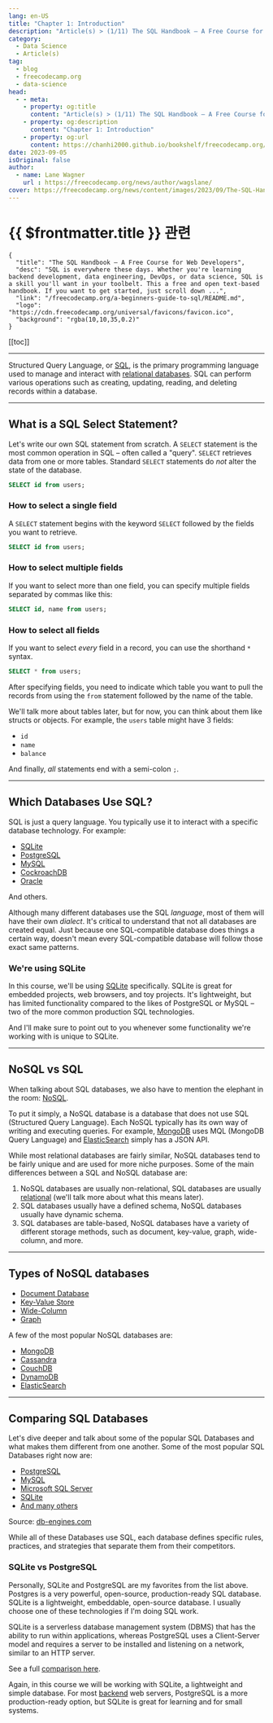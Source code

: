 ```yaml
---
lang: en-US
title: "Chapter 1: Introduction"
description: "Article(s) > (1/11) The SQL Handbook – A Free Course for Web Developers"
category:
  - Data Science
  - Article(s)
tag:
  - blog
  - freecodecamp.org
  - data-science
head:
  - - meta:
    - property: og:title
      content: "Article(s) > (1/11) The SQL Handbook – A Free Course for Web Developers"
    - property: og:description
      content: "Chapter 1: Introduction"
    - property: og:url
      content: https://chanhi2000.github.io/bookshelf/freecodecamp.org/a-beginners-guide-to-sql/chapter-1-introduction.html
date: 2023-09-05
isOriginal: false
author:
  - name: Lane Wagner
    url : https://freecodecamp.org/news/author/wagslane/
cover: https://freecodecamp.org/news/content/images/2023/09/The-SQL-Handbook-Cover.png
---
```


# {{ $frontmatter.title }} 관련

```component VPCard
{
  "title": "The SQL Handbook – A Free Course for Web Developers",
  "desc": "SQL is everywhere these days. Whether you're learning backend development, data engineering, DevOps, or data science, SQL is a skill you'll want in your toolbelt. This a free and open text-based handbook. If you want to get started, just scroll down ...",
  "link": "/freecodecamp.org/a-beginners-guide-to-sql/README.md",
  "logo": "https://cdn.freecodecamp.org/universal/favicons/favicon.ico",
  "background": "rgba(10,10,35,0.2)"
}
```

[[toc]]

---

<SiteInfo
  name="The SQL Handbook – A Free Course for Web Developers"
  desc="SQL is everywhere these days. Whether you're learning backend development, data engineering, DevOps, or data science, SQL is a skill you'll want in your toolbelt. This a free and open text-based handbook. If you want to get started, just scroll down ..."
  url="https://freecodecamp.org/news/a-beginners-guide-to-sql#heading-chapter-1-introduction"
  logo="https://cdn.freecodecamp.org/universal/favicons/favicon.ico"
  preview="https://freecodecamp.org/news/content/images/2023/09/The-SQL-Handbook-Cover.png"/>

Structured Query Language, or [SQL](https://freecodecamp.org/news/what-is-sql-database-definition-for-beginners/), is the primary programming language used to manage and interact with [relational databases](https://cloud.google.com/learn/what-is-a-relational-database). SQL can perform various operations such as creating, updating, reading, and deleting records within a database.

---

## What is a SQL Select Statement?

Let's write our own SQL statement from scratch. A `SELECT` statement is the most common operation in SQL – often called a "query". `SELECT` retrieves data from one or more tables. Standard `SELECT` statements do *not* alter the state of the database.

```sql
SELECT id from users;
```

### How to select a single field

A `SELECT` statement begins with the keyword `SELECT` followed by the fields you want to retrieve.

```sql
SELECT id from users;
```

### How to select multiple fields

If you want to select more than one field, you can specify multiple fields separated by commas like this:

```sql
SELECT id, name from users;
```

### How to select all fields

If you want to select *every* field in a record, you can use the shorthand `*` syntax.

```sql
SELECT * from users;
```

After specifying fields, you need to indicate which table you want to pull the records from using the `from` statement followed by the name of the table.

We'll talk more about tables later, but for now, you can think about them like structs or objects. For example, the `users` table might have 3 fields:

- `id`
- `name`
- `balance`

And finally, *all* statements end with a semi-colon `;`.

---

## Which Databases Use SQL?

SQL is just a query language. You typically use it to interact with a specific database technology. For example:

- [<FontIcon icon="iconfont icon-sqlite"/>SQLite](https://sqlite.org/index.html)
- [<FontIcon icon="iconfont icon-postgresql"/>PostgreSQL](https://postgresql.org/)
- [<FontIcon icon="iconfont icon-mysql"/>MySQL](https://mysql.com/)
- [<FontIcon icon="iconfont icon-cockroach-db"/>CockroachDB](https://cockroachlabs.com/)
- [<FontIcon icon="iconfont icon-oracle"/>Oracle](https://oracle.com/database/)

And others.

Although many different databases use the SQL *language*, most of them will have their own *dialect*. It's critical to understand that not all databases are created equal. Just because one SQL-compatible database does things a certain way, doesn't mean every SQL-compatible database will follow those exact same patterns.

### We're using SQLite

In this course, we'll be using [<FontIcon icon="iconfont icon-sqlite"/>SQLite](https://sqlite.org/index.html) specifically. SQLite is great for embedded projects, web browsers, and toy projects. It's lightweight, but has limited functionality compared to the likes of PostgreSQL or MySQL – two of the more common production SQL technologies.

And I'll make sure to point out to you whenever some functionality we're working with is unique to SQLite.

---

## NoSQL vs SQL

When talking about SQL databases, we also have to mention the elephant in the room: [<FontIcon icon="fa-brands fa-wikipedia-w"/>NoSQL](https://en.wikipedia.org/wiki/NoSQL).

To put it simply, a NoSQL database is a database that does not use SQL (Structured Query Language). Each NoSQL typically has its own way of writing and executing queries. For example, [<FontIcon icon="iconfont icon-mongodb"/>MongoDB](https://mongodb.com/) uses MQL (MongoDB Query Language) and [<FontIcon icon="iconfont icon-elasticsearch"/>ElasticSearch](https://elastic.co/) simply has a JSON API.

While most relational databases are fairly similar, NoSQL databases tend to be fairly unique and are used for more niche purposes. Some of the main differences between a SQL and NoSQL database are:

1. NoSQL databases are usually non-relational, SQL databases are usually [<FontIcon icon="iconfont icon-gcp"/>relational](https://cloud.google.com/learn/what-is-a-relational-database) (we'll talk more about what this means later).
2. SQL databases usually have a defined schema, NoSQL databases usually have dynamic schema.
3. SQL databases are table-based, NoSQL databases have a variety of different storage methods, such as document, key-value, graph, wide-column, and more.

---

## Types of NoSQL databases

- [<FontIcon icon="fa-brands fa-wikipedia-w"/>Document Database](https://en.wikipedia.org/wiki/Document-oriented_database)
- [<FontIcon icon="fa-brands fa-wikipedia-w"/>Key-Value Store](https://en.wikipedia.org/wiki/Key%E2%80%93value_database)
- [<FontIcon icon="fa-brands fa-wikipedia-w"/>Wide-Column](https://en.wikipedia.org/wiki/Wide-column_store)
- [<FontIcon icon="fa-brands fa-wikipedia-w"/>Graph](https://en.wikipedia.org/wiki/Graph_database)

A few of the most popular NoSQL databases are:

- [<FontIcon icon="fa-brands fa-wikipedia-w"/>MongoDB](https://en.wikipedia.org/wiki/MongoDB)
- [<FontIcon icon="fa-brands fa-wikipedia-w"/>Cassandra](https://en.wikipedia.org/wiki/Apache_Cassandra)
- [<FontIcon icon="fa-brands fa-wikipedia-w"/>CouchDB](https://en.wikipedia.org/wiki/Apache_CouchDB)
- [<FontIcon icon="fa-brands fa-wikipedia-w"/>DynamoDB](https://en.wikipedia.org/wiki/Amazon_DynamoDB)
- [<FontIcon icon="iconfont icon-elasticsearch"/>ElasticSearch](https://elastic.co/)

---

## Comparing SQL Databases

Let's dive deeper and talk about some of the popular SQL Databases and what makes them different from one another. Some of the most popular SQL Databases right now are:

- [<FontIcon icon="fa-brands fa-wikipedia-w"/>PostgreSQL](https://en.wikipedia.org/wiki/PostgreSQL)
- [<FontIcon icon="fa-brands fa-wikipedia-w"/>MySQL](https://en.wikipedia.org/wiki/MySQL)
- [<FontIcon icon="fas fa-globe"/>Microsoft SQL Server](https://db-engines.com/en/system/Microsoft+SQL+Server)
- [<FontIcon icon="fa-brands fa-wikipedia-w"/>SQLite](https://en.wikipedia.org/wiki/SQLite)
- [<FontIcon icon="fa-brands fa-wikipedia-w"/>And many others](https://en.wikipedia.org/wiki/List_of_relational_database_management_systems)

Source: [<FontIcon icon="fas fa-globe"/>db-engines.com](https://db-engines.com/en/ranking)

<SiteInfo
  name="DB-Engines Ranking"
  desc="Popularity ranking of database management systems."
  url="https://db-engines.com/en/ranking/"
  logo="https://db-engines.com/favicon.ico"
  preview="https://db-engines.com/pictures/db-engines_128x128.png"/>


While all of these Databases use SQL, each database defines specific rules, practices, and strategies that separate them from their competitors.

### SQLite vs PostgreSQL

Personally, SQLite and PostgreSQL are my favorites from the list above. Postgres is a very powerful, open-source, production-ready SQL database. SQLite is a lightweight, embeddable, open-source database. I usually choose one of these technologies if I'm doing SQL work.

SQLite is a serverless database management system (DBMS) that has the ability to run within applications, whereas PostgreSQL uses a Client-Server model and requires a server to be installed and listening on a network, similar to an HTTP server.

See a full [<FontIcon icon="fas fa-globe"/>comparison here](https://db-engines.com/en/system/PostgreSQL%3BSQLite).

<SiteInfo
  name="PostgreSQL vs. SQLite Comparison"
  desc="Detailed side-by-side view of PostgreSQL and SQLite"
  url="https://db-engines.com/en/system/PostgreSQL%3BSQLite/"
  logo="https://db-engines.com/favicon.ico"
  preview="https://db-engines.com/pictures/db-engines_128x128.png"/>

Again, in this course we will be working with SQLite, a lightweight and simple database. For most [<FontIcon icon="fas fa-globe"/>backend](https://blog.boot.dev/backend/do-backend-devs-need-sql/) web servers, PostgreSQL is a more production-ready option, but SQLite is great for learning and for small systems.
